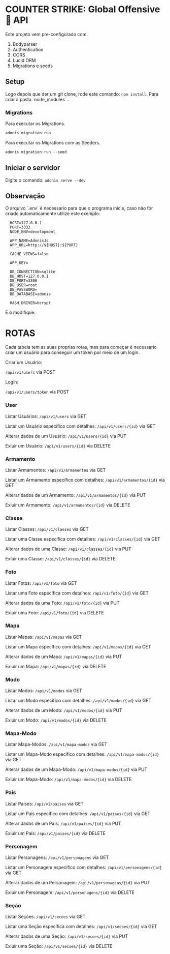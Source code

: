 # COUNTER STRIKE: Global Offensive 🔫 API

Este projeto vem pre-configurado com.

1. Bodyparser
2. Authentication
3. CORS
4. Lucid ORM
5. Migrations e seeds

## Setup

Logo depois que der um git clone, rode este comando: `npm install`. Para criar a pasta ´node_modules´ .


### Migrations

Para executar os Migrations.

```js
adonis migration:run
```

Para executar os Migrations com as Seeders.

```js
adonis migration:run --seed
```

## Iniciar o servidor

Digite o comando: `adonis serve --dev`

## Observação

O arquivo ´.env´ é necessario para que o programa inicie, caso não for criado automaticamente utilize este exemplo:

```
  HOST=127.0.0.1
  PORT=3333
  NODE_ENV=development

  APP_NAME=AdonisJs
  APP_URL=http://${HOST}:${PORT}

  CACHE_VIEWS=false

  APP_KEY=

  DB_CONNECTION=sqlite
  DB_HOST=127.0.0.1
  DB_PORT=3306
  DB_USER=root
  DB_PASSWORD=
  DB_DATABASE=adonis

  HASH_DRIVER=bcrypt

```

E o modifique.

# ROTAS

Cada tabela tem as suas proprias rotas, mas para começar é necessario criar um usuário para conseguir um token por meio de um login.

Criar um Usuário:

```/api/v1/users``` 
via POST


Login:

```/api/v1/users/token``` 
via POST

### User

Listar Usuários:
```/api/v1/users``` via GET

Listar um Usuário específico com detalhes:
```/api/v1/users/{id}``` via GET

Alterar dados de um Usuário:
```/api/v1/users/{id}``` via PUT

Exluir um Usuário:
```/api/v1/users/{id}``` via DELETE

### Armamento

Listar Armamentos:
```/api/v1/armamentos``` via GET

Listar um Armamento específico com detalhes:
```/api/v1/armamentos/{id}``` via GET

Alterar dados de um Armamento:
```/api/v1/armamentos/{id}``` via PUT

Exluir um Armamento:
```/api/v1/armamentos/{id}``` via DELETE

### Classe

Listar Classes:
```/api/v1/classes``` via GET

Listar uma Classe específica com detalhes:
```/api/v1/classes/{id}``` via GET

Alterar dados de uma Classe:
```/api/v1/classes/{id}``` via PUT

Exluir uma Classe:
```/api/v1/classes/{id}``` via DELETE

### Foto

Listar Fotos:
```/api/v1/foto``` via GET

Listar uma Foto específica com detalhes:
```/api/v1/foto/{id}``` via GET

Alterar dados de uma Foto:
```/api/v1/foto/{id}``` via PUT

Exluir uma Foto:
```/api/v1/foto/{id}``` via DELETE

### Mapa

Listar Mapas:
```/api/v1/mapas``` via GET

Listar um Mapa específico com detalhes:
```/api/v1/mapas/{id}``` via GET

Alterar dados de um Mapa:
```/api/v1/mapas/{id}``` via PUT

Exluir um Mapa:
```/api/v1/mapas/{id}``` via DELETE

### Modo

Listar Modos:
```/api/v1/modos``` via GET

Listar um Modo específico com detalhes:
```/api/v1/modos/{id}``` via GET

Alterar dados de um Modo:
```/api/v1/modos/{id}``` via PUT

Exluir um Modo:
```/api/v1/modos/{id}``` via DELETE

### Mapa-Modo

Listar Mapa-Modos:
```/api/v1/mapa-modos``` via GET

Listar um Mapa-Modo específico com detalhes:
```/api/v1/mapa-modos/{id}``` via GET

Alterar dados de um Mapa-Modo:
```/api/v1/mapa-modos/{id}``` via PUT

Exluir um Mapa-Modo:
```/api/v1/mapa-modos/{id}``` via DELETE

### País

Listar Países:
```/api/v1/paises``` via GET

Listar um País específico com detalhes:
```/api/v1/paises/{id}``` via GET

Alterar dados de um País:
```/api/v1/paises/{id}``` via PUT

Exluir um País:
```/api/v1/paises/{id}``` via DELETE

### Personagem

Listar Personagens:
```/api/v1/personagens``` via GET

Listar um Personagem específico com detalhes:
```/api/v1/personagens/{id}``` via GET

Alterar dados de um Personagem:
```/api/v1/personagens/{id}``` via PUT

Exluir um Personagem:
```/api/v1/personagens/{id}``` via DELETE

### Seção

Listar Seções:
```/api/v1/secoes``` via GET

Listar uma Seção específica com detalhes:
```/api/v1/secoes/{id}``` via GET

Alterar dados de uma Seção:
```/api/v1/secoes/{id}``` via PUT

Exluir uma Seção:
```/api/v1/secoes/{id}``` via DELETE
